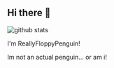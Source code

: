 ## Hi there 👋
![github stats](https://github-readme-stats.vercel.app/api?username=ReallyFloppyPenguin&show_icons=true&theme=gruvbox)


I'm ReallyFloppyPenguin!

Im not an actual penguin... or am i!
